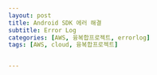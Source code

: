 ```yaml
---
layout: post
title: Android SDK 에러 해결
subtitle: Error Log
categories: [AWS, 융복합프로젝트, errorlog]
tags: [AWS, cloud, 융복합프로젝트]


---
```


